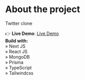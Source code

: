 # About the project

Twitter clone

👉 **Live Demo**: [Live Demo](https://twitter-ccristiann.vercel.app)
\
**Build with:** \
» Next JS \
» React JS \
» MongoDB \
» Prisma \
» TypeScript \
» Tailwindcss
